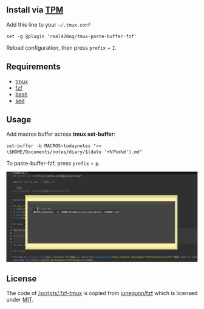 ## Install via [TPM](https://github.com/tmux-plugins/tpm/)

Add this line to your `~/.tmux.conf`

```tmux
set -g @plugin 'real420og/tmux-paste-buffer-fzf'
```

Reload configuration, then press `prefix` + `I`.

## Requirements
* [tmux](https://github.com/tmux/tmux/wiki)
* [fzf](https://github.com/junegunn/fzf/)
* [bash](https://www.gnu.org/software/bash/)
* [sed](https://www.gnu.org/software/sed/)

## Usage

Add macros buffer across **tmux set-buffer**:
```
set-buffer -b MACROS~todaynotes ">> \$HOME/Documents/notes/diary/$(date '+%Y%m%d').md"
```

To paste-buffer-fzf, press `prefix` + `p`.

![](/screen.png)

## License

The code of [/scripts/.fzf-tmux](./scripts/.fzf-tmux) is copied from [junegunn/fzf](https://github.com/junegunn/fzf/blob/master/bin/fzf-tmux) which is licensed under [MIT](https://github.com/junegunn/fzf/blob/master/LICENSE).

